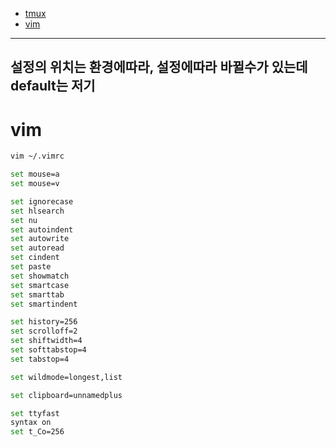 * [tmux](#tmux)
* [vim](#vim)

------------------
설정의 위치는 환경에따라, 설정에따라 바뀔수가 있는데 default는 저기
-------------------

# vim

``` bash
vim ~/.vimrc
```

```bash
set mouse=a
set mouse=v

set ignorecase
set hlsearch
set nu 
set autoindent
set autowrite
set autoread
set cindent 
set paste 
set showmatch
set smartcase
set smarttab
set smartindent

set history=256
set scrolloff=2
set shiftwidth=4
set softtabstop=4
set tabstop=4

set wildmode=longest,list

set clipboard=unnamedplus

set ttyfast
syntax on
set t_Co=256

```
